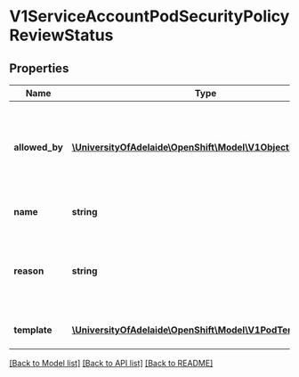 # V1ServiceAccountPodSecurityPolicyReviewStatus

## Properties
Name | Type | Description | Notes
------------ | ------------- | ------------- | -------------
**allowed_by** | [**\UniversityOfAdelaide\OpenShift\Model\V1ObjectReference**](V1ObjectReference.md) | allowedBy is a reference to the rule that allows the PodTemplateSpec. A rule can be a SecurityContextConstraint or a PodSecurityPolicy A &#x60;nil&#x60;, indicates that it was denied. | [optional] 
**name** | **string** | name contains the allowed and the denied ServiceAccount name | 
**reason** | **string** | A machine-readable description of why this operation is in the \&quot;Failure\&quot; status. If this value is empty there is no information available. | [optional] 
**template** | [**\UniversityOfAdelaide\OpenShift\Model\V1PodTemplateSpec**](V1PodTemplateSpec.md) | template is the PodTemplateSpec after the defaulting is applied. | [optional] 

[[Back to Model list]](../README.md#documentation-for-models) [[Back to API list]](../README.md#documentation-for-api-endpoints) [[Back to README]](../README.md)


